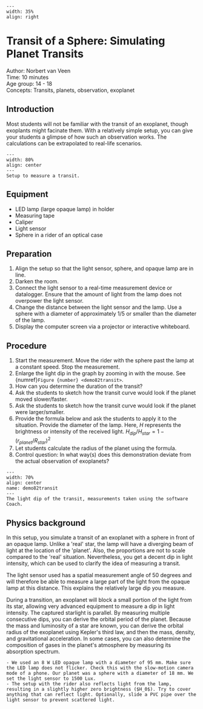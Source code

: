 

<div style="clear: both;">

```{figure} ../../figures/ready.png
---
width: 35%
align: right
```

</div>

# Transit of a Sphere: Simulating Planet Transits

Author: Norbert van Veen    \
Time:	10 minutes\
Age group:	14 - 18\
Concepts:	Transits, planets, observation, exoplanet

## Introduction
Most students will not be familiar with the transit of an exoplanet, though exoplants might facinate them. With a relatively simple setup, you can give your students a glimpse of how such an observation works. The calculations can be extrapolated to real-life scenarios.

```{figure} demo82_figure1.jpeg
---
width: 80%
align: center 
---
Setup to measure a transit.
```

## Equipment
* LED lamp (large opaque lamp) in holder
* Measuring tape
* Caliper
* Light sensor
* Sphere in a rider of an optical case

## Preparation
1. Align the setup so that the light sensor, sphere, and opaque lamp are in line.
2. Darken the room. 
3. Connect the light sensor to a real-time measurement device or datalogger. Ensure that the amount of light from the lamp does not overpower the light sensor. 
4. Change the distance between the light sensor and the lamp. Use a sphere with a diameter of approximately 1/5 or smaller than the diameter of the lamp.
5. Display the computer screen via a projector or interactive whiteboard.

## Procedure
1. Start the measurement. Move the rider with the sphere past the lamp at a constant speed. Stop the measurement.
2. Enlarge the light dip in the graph by zooming in with the mouse. See {numref}`Figure {number} <demo82transit>`.
3. How can you determine the duration of the transit?
4. Ask the students to sketch how the transit curve would look if the planet moved slower/faster.
5. Ask the students to sketch how the transit curve would look if the planet were larger/smaller.
6. Provide the formula below and ask the students to apply it to the situation. Provide the diameter of the lamp. Here, $H$ represents the brightness or intensity of the received light. 
    $H_{dip}/H_{star} =1-(r_{planet}/R_{star})^2$
7. Let students calculate the radius of the planet using the formula.
8. Control question: In what way(s) does this demonstration deviate from the actual observation of exoplanets?

```{figure} demo82_figure2.png
---
width: 70%
align: center 
name: demo82transit
---
The light dip of the transit, measurements taken using the software Coach.
```

## Physics background
In this setup, you simulate a transit of an exoplanet with a sphere in front of an opaque lamp. Unlike a 'real' star, the lamp will have a diverging beam of light at the location of the 'planet'. Also, the proportions are not to scale compared to the 'real' situation. Nevertheless, you get a decent dip in light intensity, which can be used to clarify the idea of measuring a transit.

The light sensor used has a spatial measurement angle of 50 degrees and will therefore be able to measure a large part of the light from the opaque lamp at this distance. This explains the relatively large dip you measure.

During a transition, an exoplanet will block a small portion of the light from its star, allowing very advanced equipment to measure a dip in light intensity. The captured starlight is parallel. By measuring multiple consecutive dips, you can derive the orbital period of the planet. Because the mass and luminosity of a star are known, you can derive the orbital radius of the exoplanet using Kepler's third law, and then the mass, density, and gravitational acceleration. In some cases, you can also determine the composition of gases in the planet's atmosphere by measuring its absorption spectrum. 

```{tip}
- We used an 8 W LED opaque lamp with a diameter of 95 mm. Make sure the LED lamp does not flicker. Check this with the slow-motion camera mode of a phone. Our planet was a sphere with a diameter of 18 mm. We set the light sensor to 1500 Lux.
- The setup with the rider also reflects light from the lamp, resulting in a slightly higher zero brightness ($H_0$). Try to cover anything that can reflect light. Optionally, slide a PVC pipe over the light sensor to prevent scattered light.
```
